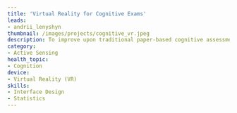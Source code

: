 ```yaml
---
title: 'Virtual Reality for Cognitive Exams'
leads: 
- andrii_lenyshyn
thumbnail: /images/projects/cognitive_vr.jpeg
description: To improve upon traditional paper-based cognitive assessments like the Flanker test with virtual reality.
category: 
- Active Sensing
health_topic: 
- Cognition
device:
- Virtual Reality (VR)
skills:
- Interface Design
- Statistics
---
```

